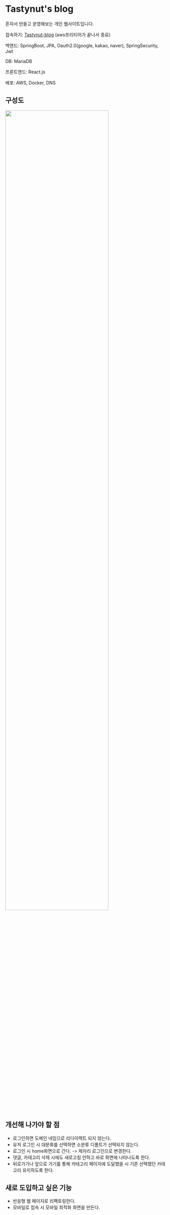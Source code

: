 # Tastynut's blog
혼자서 만들고 운영해보는 개인 웹사이트입니다.

접속하기: [Tastynut-blog](http://www.tastynut.blog) (aws프리티어가 끝나서 종료) 

백엔드: SpringBoot, JPA, Oauth2.0(google, kakao, naver), SpringSecurity, Jwt

DB: MariaDB

프론트엔드: React.js

배포: AWS, Docker, DNS

## 구성도
<img width="80%" src="https://user-images.githubusercontent.com/74577825/202366723-49e93f96-a15e-4c80-b83c-8daed4616c7c.png"> 

## 개선해 나가야 할 점
 - 로그인하면 도메인 네임으로 리다이렉트 되지 않는다.
 - 유저 로그인 시 대분류를 선택하면 소분류 디폴트가 선택되지 않는다.
 - 로그인 시 home화면으로 간다. -> 제자리 로그인으로 변경한다.
 - 댓글, 카테고리 삭제 시에도 새로고침 안하고 바로 화면에 나타나도록 한다.
 - 뒤로가기나 앞으로 가기를 통해 카테고리 페이지에 도달했을 시 기존 선택했던 카테고리 유지하도록 한다.
## 새로 도입하고 싶은 기능
 - 반응형 웹 페이지로 리팩토링한다.
 - 모바일로 접속 시 모바일 최적화 화면을 만든다.
